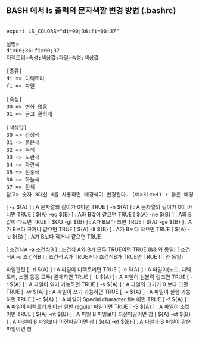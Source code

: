 ## BASH 에서 ls 출력의 문자색깔 변경 방법 (.bashrc)

<pre>

export LS_COLORS="di=00;36:fi=00;37"

설명>
di=00;36:fi=00;37
디렉토리=속성;색상값:파일=속성;색상값

[종류]
di => 디렉토리
fi => 파일

[속성]
00 => 변화 없음
01 => 굵고 환하게 

[색상값]
30 => 검정색
31 => 붉은색
32 => 녹색
33 => 노란색
34 => 파란색
35 => 진홍색
36 => 하늘색
37 => 흰색
참고> 숫자 3대신 4를 사용하면 배경색이 변경된다. (예>31=>41 : 붉은 배경색)
</pre>


[ -z ${A} ] : A 문자열의 길이가 0이면 TRUE
[ -n ${A} ] : A 문자열의 길이가 0이 아니면 TRUE
[ ${A} -eq ${B} ] : A와 B값이 같으면 TRUE
[ ${A} -ne ${B} ] : A와 B값이 다르면 TRUE
[ ${A} -gt ${B} ] : A가 B보다 크면 TRUE
[ ${A} -ge ${B} ] : A가 B보다 크거나 같으면 TRUE
[ ${A} -lt ${B} ] : A가 B보다 작으면 TRUE
[ ${A} -le ${B} ] : A가 B보다 작거나 같으면 TRUE

[ 조건식A -a 조건식B ] : 조건식 A와 B가 모두 TRUE이면 TRUE (&& 와 동일)
[ 조건식A -o 조건식B ] : 조건식 A가 TRUE거나 조건식B가 TRUE면 TRUE (|| 와 동일)

파일관련
[ -d ${A} ] : A 파일이 디렉토리면 TRUE
[ -e ${A} ] : A 파일이(노드, 디렉토리, 소켓 등등 모두) 존재하면 TRUE
[ -L ${A} ] : A 파일이 심볼릭 링크면 TRUE
[ -r ${A} ] : A 파일이 읽기 가능하면 TRUE
[ -s ${A} ] : A 파일의 크기가 0 보다 크면 TRUE
[ -w ${A} ] : A 파일이 쓰기 가능하면 TRUE
[ -x ${A} ] : A 파일이 실행 가능하면 TRUE
[ -c ${A} ] : A 파일이 Special character file 이면 TRUE
[ -f ${A} ] : A 파일이 디렉토리가 아닌 일반 regular 파일이면 TRUE
[ -S ${A} ] : A 파일이 소켓이면 TRUE
[ ${A} -nt ${B} ] : A 파일 B 파일보다 최신파일이면 참
[ ${A} -ot ${B} ]  : A 파일이 B 파일보다 이전파일이면 참
[ ${A} -ef ${B} ] : A 파일과 B 파일이 같은 파일이면 참

